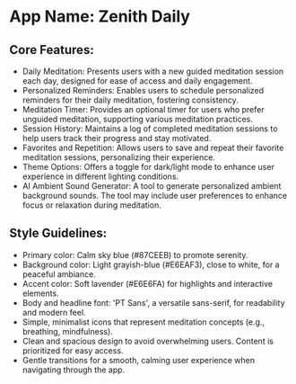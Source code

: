 # **App Name**: Zenith Daily

## Core Features:

- Daily Meditation: Presents users with a new guided meditation session each day, designed for ease of access and daily engagement.
- Personalized Reminders: Enables users to schedule personalized reminders for their daily meditation, fostering consistency.
- Meditation Timer: Provides an optional timer for users who prefer unguided meditation, supporting various meditation practices.
- Session History: Maintains a log of completed meditation sessions to help users track their progress and stay motivated.
- Favorites and Repetition: Allows users to save and repeat their favorite meditation sessions, personalizing their experience.
- Theme Options: Offers a toggle for dark/light mode to enhance user experience in different lighting conditions.
- AI Ambient Sound Generator: A tool to generate personalized ambient background sounds. The tool may include user preferences to enhance focus or relaxation during meditation.

## Style Guidelines:

- Primary color: Calm sky blue (#87CEEB) to promote serenity.
- Background color: Light grayish-blue (#E6EAF3), close to white, for a peaceful ambiance.
- Accent color: Soft lavender (#E6E6FA) for highlights and interactive elements.
- Body and headline font: 'PT Sans', a versatile sans-serif, for readability and modern feel.
- Simple, minimalist icons that represent meditation concepts (e.g., breathing, mindfulness).
- Clean and spacious design to avoid overwhelming users. Content is prioritized for easy access.
- Gentle transitions for a smooth, calming user experience when navigating through the app.